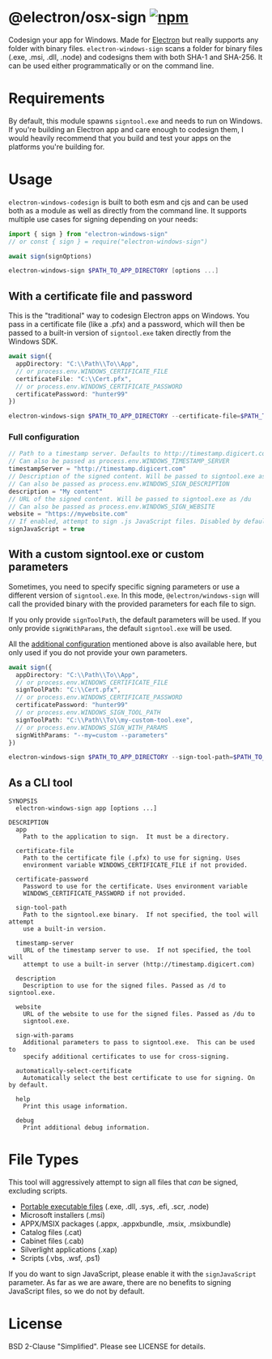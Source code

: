 # @electron/osx-sign [![npm][npm_img]][npm_url]

Codesign your app for Windows. Made for [Electron][electron] but really supports any folder with binary files. `electron-windows-sign` scans a folder for binary files (.exe, .msi, .dll, .node) and codesigns them with both SHA-1 and SHA-256. It can be used either programmatically or on the command line. 

# Requirements

By default, this module spawns `signtool.exe` and needs to run on Windows. If you're building an Electron app and care enough to codesign them, I would heavily recommend that you build and test your apps on the platforms you're building for.

# Usage

`electron-windows-codesign` is built to both esm and cjs and can be used both as a module as well as directly from the command line. It supports multiple use cases for signing depending on your needs:


```ts
import { sign } from "electron-windows-sign"
// or const { sign } = require("electron-windows-sign")

await sign(signOptions)
```

```ps1
electron-windows-sign $PATH_TO_APP_DIRECTORY [options ...]
```

## With a certificate file and password

This is the "traditional" way to codesign Electron apps on Windows. You pass in a certificate file
(like a .pfx) and a password, which will then be passed to a built-in version of `signtool.exe` taken
directly from the Windows SDK. 

```ts
await sign({
  appDirectory: "C:\\Path\\To\\App",
  // or process.env.WINDOWS_CERTIFICATE_FILE
  certificateFile: "C:\\Cert.pfx",
  // or process.env.WINDOWS_CERTIFICATE_PASSWORD 
  certificatePassword: "hunter99"
})
```

```ps1
electron-windows-sign $PATH_TO_APP_DIRECTORY --certificate-file=$PATH_TO_CERT --certificate-password=$CERT-PASSWORD
``` 

### Full configuration
```ts
// Path to a timestamp server. Defaults to http://timestamp.digicert.com
// Can also be passed as process.env.WINDOWS_TIMESTAMP_SERVER
timestampServer = "http://timestamp.digicert.com"
// Description of the signed content. Will be passed to signtool.exe as /d
// Can also be passed as process.env.WINDOWS_SIGN_DESCRIPTION
description = "My content"
// URL of the signed content. Will be passed to signtool.exe as /du
// Can also be passed as process.env.WINDOWS_SIGN_WEBSITE
website = "https://mywebsite.com"
// If enabled, attempt to sign .js JavaScript files. Disabled by default
signJavaScript = true
```

## With a custom signtool.exe or custom parameters

Sometimes, you need to specify specific signing parameters or use a different version
of `signtool.exe`. In this mode, `@electron/windows-sign` will call the provided binary
with the provided parameters for each file to sign. 

If you only provide `signToolPath`, the default parameters will be used.
If you only provide `signWithParams`, the default `signtool.exe` will be used. 

All the [additional configuration](#additional-configuration) mentioned above is also
available here, but only used if you do not provide your own parameters.

```ts
await sign({
  appDirectory: "C:\\Path\\To\\App",
  // or process.env.WINDOWS_CERTIFICATE_FILE
  signToolPath: "C:\\Cert.pfx", 
  // or process.env.WINDOWS_CERTIFICATE_PASSWORD
  certificatePassword: "hunter99"
  // or process.env.WINDOWS_SIGN_TOOL_PATH
  signToolPath: "C:\\Path\\To\\my-custom-tool.exe",
  // or process.env.WINDOWS_SIGN_WITH_PARAMS
  signWithParams: "--my=custom --parameters"
})
```

```ps1
electron-windows-sign $PATH_TO_APP_DIRECTORY --sign-tool-path=$PATH_TO_TOOL --sign-with-params="--my=custom --parameters"
```

## As a CLI tool

```
SYNOPSIS
  electron-windows-sign app [options ...]

DESCRIPTION
  app
    Path to the application to sign.  It must be a directory.

  certificate-file
    Path to the certificate file (.pfx) to use for signing. Uses 
    environment variable WINDOWS_CERTIFICATE_FILE if not provided.

  certificate-password
    Password to use for the certificate. Uses environment variable
    WINDOWS_CERTIFICATE_PASSWORD if not provided.

  sign-tool-path
    Path to the signtool.exe binary.  If not specified, the tool will attempt
    use a built-in version.

  timestamp-server
    URL of the timestamp server to use.  If not specified, the tool will
    attempt to use a built-in server (http://timestamp.digicert.com)

  description
    Description to use for the signed files. Passed as /d to signtool.exe.

  website
    URL of the website to use for the signed files. Passed as /du to
    signtool.exe.

  sign-with-params
    Additional parameters to pass to signtool.exe.  This can be used to
    specify additional certificates to use for cross-signing.

  automatically-select-certificate
    Automatically select the best certificate to use for signing. On by default.

  help
    Print this usage information.

  debug
    Print additional debug information.
```

# File Types
This tool will aggressively attempt to sign all files that _can_
be signed, excluding scripts.

- [Portable executable files][pe] (.exe, .dll, .sys, .efi, .scr, .node)
- Microsoft installers (.msi)
- APPX/MSIX packages (.appx, .appxbundle, .msix, .msixbundle)
- Catalog files (.cat)
- Cabinet files (.cab)
- Silverlight applications (.xap)
- Scripts (.vbs, .wsf, .ps1)

If you do want to sign JavaScript, please enable it with the `signJavaScript`
parameter. As far as we are aware, there are no benefits to signing
JavaScript files, so we do not by default.

# License
BSD 2-Clause "Simplified". Please see LICENSE for details.

[electron]: https://github.com/electron/electron
[electron-windows-sign]: https://github.com/electron-windows-sign
[npm_img]: https://img.shields.io/npm/v/electron-windows-sign.svg
[npm_url]: https://npmjs.org/package/electron-windows-sign
[pe]: https://en.wikipedia.org/wiki/Portable_Executable
